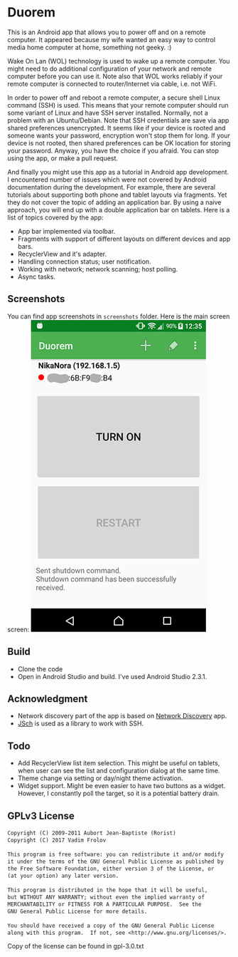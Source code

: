 Duorem
======

This is an Android app that allows you to power off and on a remote computer. It appeared because my wife wanted an easy way to control media home computer at home, something not geeky. :)

Wake On Lan (WOL) technology is used to wake up a remote computer. You might need to do additional configuration of your network and remote computer before you can use it. Note also that WOL works reliably if your remote computer is connected to router/Internet via cable, i.e. not WiFi.

In order to power off and reboot a remote computer, a secure shell Linux command (SSH) is used. This means that your remote computer should run some variant of Linux and have SSH server installed. Normally, not a problem with an Ubuntu/Debian. Note that SSH credentials are save via app shared preferences unencrypted. It seems like if your device is rooted and someone wants your password, encryption won't stop them for long. If your device is not rooted, then shared preferences can be OK location for storing your password. Anyway, you have the choice if you afraid. You can stop using the app, or make a pull request.

And finally you might use this app as a tutorial in Android app development. I encountered number of issues which were not covered by Android documentation during the development. For example, there are several tutorials about supporting both phone and tablet layouts via fragments. Yet they do not cover the topic of adding an application bar. By using a naive approach, you will end up with a double application bar on tablets. Here is a list of topics covered by the app:
- App bar implemented via toolbar.
- Fragments with support of different layouts on different devices and app bars.
- RecyclerView and it's adapter.
- Handling connection status; user notification.
- Working with network; network scanning; host polling.
- Async tasks.

Screenshots
-----------

You can find app screenshots in `screenshots` folder. Here is the main screen screen:
![Main screen](screenshots/main_screen_web.png "Main screen")

Build
-----

- Clone the code
- Open in Android Studio and build. I've used Android Studio 2.3.1.

Acknowledgment
--------------

- Network discovery part of the app is based on [Network Discovery](https://github.com/rorist/android-network-discovery) app.
- [JSch](http://www.jcraft.com/jsch/) is used as a library to work with SSH.

Todo
----

- Add RecyclerView list item selection. This might be useful on tablets, when user can see the list and configuration dialog at the same time.
- Theme change via setting or day/night theme activation.
- Widget support. Might be even easier to have two buttons as a widget. However, I constantly poll the target, so it is a potential battery drain.

GPLv3 License
-------

    Copyright (C) 2009-2011 Aubort Jean-Baptiste (Rorist)
    Copyright (C) 2017 Vadim Frolov

    This program is free software: you can redistribute it and/or modify
    it under the terms of the GNU General Public License as published by
    the Free Software Foundation, either version 3 of the License, or
    (at your option) any later version.

    This program is distributed in the hope that it will be useful,
    but WITHOUT ANY WARRANTY; without even the implied warranty of
    MERCHANTABILITY or FITNESS FOR A PARTICULAR PURPOSE.  See the
    GNU General Public License for more details.

    You should have received a copy of the GNU General Public License
    along with this program.  If not, see <http://www.gnu.org/licenses/>.

Copy of the license can be found in gpl-3.0.txt

